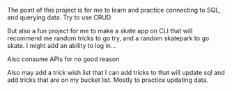 The point of this project is for me to learn and practice connecting to SQL, and querying data. Try to use CRUD

But also a fun project for me to make a skate app on CLI that will recommend me random tricks to go try, and a random skatepark to go skate. I  might add an ability to log in...

Also consume APIs for no good reason

Also may add a trick wish list that I can add tricks to that will update sql and add tricks that are on my bucket list. Mostly to practice updating data. 